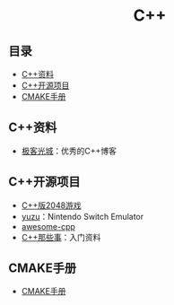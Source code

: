 <h1 align="center">C++</h1>

## 目录
* [C++资料](#C++资料)
* [C++开源项目](#C++开源项目)
* [CMAKE手册](#CMAKE手册)

## C++资料
* [极客光城](https://light-city.club)：优秀的C++博客

## C++开源项目
* [C++版2048游戏](https://github.com/plibither8/2048.cpp)
* [yuzu](https://github.com/yuzu-emu/yuzu)：Nintendo Switch Emulator
* [awesome-cpp](https://github.com/fffaraz/awesome-cpp)
* [C++那些事](https://github.com/Light-City/CPlusPlusThings)：入门资料


## CMAKE手册
* [CMAKE手册](/CCPlus/CMAKEHandbook.md)
